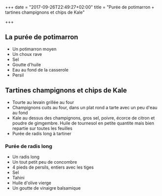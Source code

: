 +++
date = "2017-09-26T22:49:27+02:00"
title = "Purée de potimarron + tartines champignons et chips de Kale"

+++

## La purée de potimarron

- Un potimarron moyen
- Un choux rave
- Sel
- Goutte d'huile
- Eau au fond de la casserole
- Persil

## Tartines champignons et chips de Kale

- Tourte au levain grillée au four
- Champignons cuits au four, dans un plat rond a tarte avec un peu
  d'eau au fond
- Kale au dessus des champignons, gros sel, poivre, écorce de citron
  et poudre de gimgembre. Huile de tournesol en petite quantite mais
  bien repartie sur toutes les feuilles
- Purée de radis long à tartiner

### Purée de radis long

- Un radis long
- Un tout petit peu de concombre
- 4 pieds de persils, entiers avec les tiges
- Sel
- Tahini
- Huile d'olive vierge
- Un goutte de vinaigre balsamique
